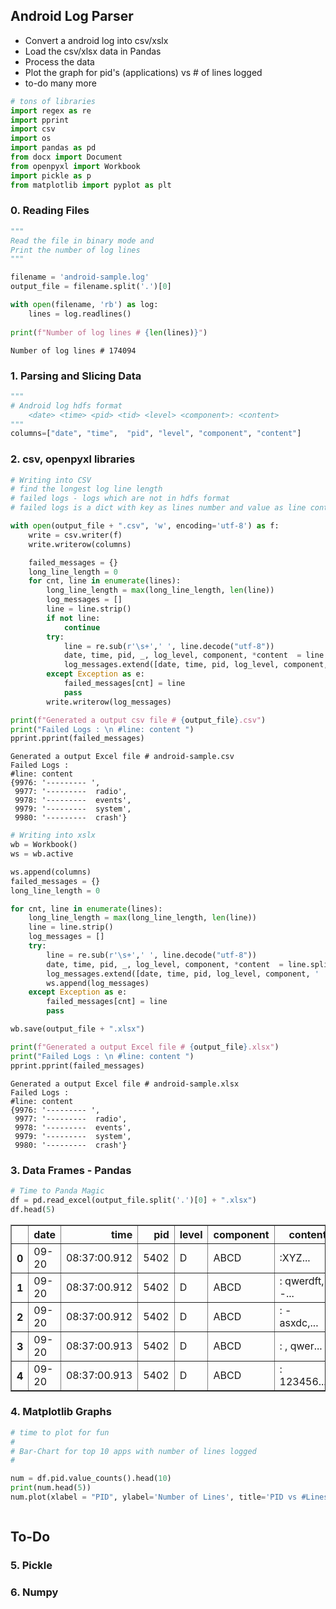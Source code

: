## Android Log Parser
- Convert a android log into csv/xslx 
- Load the csv/xlsx data in Pandas
- Process the data
- Plot the graph for pid's (applications) vs # of lines logged
- to-do many more

```python
# tons of libraries 
import regex as re 
import pprint
import csv
import os
import pandas as pd
from docx import Document
from openpyxl import Workbook
import pickle as p
from matplotlib import pyplot as plt
```

### 0. Reading Files


```python
"""
Read the file in binary mode and 
Print the number of log lines
"""

filename = 'android-sample.log'
output_file = filename.split('.')[0]

with open(filename, 'rb') as log:
    lines = log.readlines()
    
print(f"Number of log lines # {len(lines)}")

```

    Number of log lines # 174094
    

### 1. Parsing and Slicing Data


```python
"""
# Android log hdfs format
    <date> <time> <pid> <tid> <level> <component>: <content>
"""
columns=["date", "time",  "pid", "level", "component", "content"]
```

### 2. csv, openpyxl libraries


```python
# Writing into CSV 
# find the longest log line length
# failed logs - logs which are not in hdfs format
# failed logs is a dict with key as lines number and value as line content

with open(output_file + ".csv", 'w', encoding='utf-8') as f:
    write = csv.writer(f)
    write.writerow(columns)    

    failed_messages = {}
    long_line_length = 0
    for cnt, line in enumerate(lines):
        long_line_length = max(long_line_length, len(line))
        log_messages = []
        line = line.strip()
        if not line:
            continue
        try:
            line = re.sub(r'\s+',' ', line.decode("utf-8"))
            date, time, pid, _, log_level, component, *content  = line.split()
            log_messages.extend([date, time, pid, log_level, component, ' '.join([str(elem) for elem in content])])
        except Exception as e:
            failed_messages[cnt] = line
            pass
        write.writerow(log_messages)

```


```python
print(f"Generated a output csv file # {output_file}.csv")
print("Failed Logs : \n #line: content ")
pprint.pprint(failed_messages)
```

    Generated a output Excel file # android-sample.csv
    Failed Logs : 
    #line: content 
    {9976: '--------- ',
     9977: '---------  radio',
     9978: '---------  events',
     9979: '---------  system',
     9980: '---------  crash'}
    


```python
# Writing into xslx
wb = Workbook()
ws = wb.active

ws.append(columns)
failed_messages = {}
long_line_length = 0

for cnt, line in enumerate(lines):
    long_line_length = max(long_line_length, len(line))
    line = line.strip()
    log_messages = []
    try:
        line = re.sub(r'\s+',' ', line.decode("utf-8"))
        date, time, pid, _, log_level, component, *content  = line.split()
        log_messages.extend([date, time, pid, log_level, component, ' '.join([str(elem) for elem in content])])
        ws.append(log_messages)
    except Exception as e:
        failed_messages[cnt] = line
        pass

wb.save(output_file + ".xlsx")

```


```python
print(f"Generated a output Excel file # {output_file}.xlsx")
print("Failed Logs : \n #line: content ")
pprint.pprint(failed_messages)
```

    Generated a output Excel file # android-sample.xlsx
    Failed Logs : 
    #line: content 
    {9976: '--------- ',
     9977: '---------  radio',
     9978: '---------  events',
     9979: '---------  system',
     9980: '---------  crash'}
    

### 3. Data Frames - Pandas


```python
# Time to Panda Magic 
df = pd.read_excel(output_file.split('.')[0] + ".xlsx")
df.head(5)
```


<table border="1" class="dataframe">
  <thead>
    <tr style="text-align: right;">
      <th></th>
      <th>date</th>
      <th>time</th>
      <th>pid</th>
      <th>level</th>
      <th>component</th>
      <th>content</th>
    </tr>
  </thead>
  <tbody>
    <tr>
      <th>0</th>
      <td>09-20</td>
      <td>08:37:00.912</td>
      <td>5402</td>
      <td>D</td>
      <td>ABCD</td>
      <td>:XYZ...</td>
    </tr>
    <tr>
      <th>1</th>
      <td>09-20</td>
      <td>08:37:00.912</td>
      <td>5402</td>
      <td>D</td>
      <td>ABCD</td>
      <td>: qwerdft, -...</td>
    </tr>
    <tr>
      <th>2</th>
      <td>09-20</td>
      <td>08:37:00.912</td>
      <td>5402</td>
      <td>D</td>
      <td>ABCD</td>
      <td>: -asxdc,...</td>
    </tr>
    <tr>
      <th>3</th>
      <td>09-20</td>
      <td>08:37:00.913</td>
      <td>5402</td>
      <td>D</td>
      <td>ABCD</td>
      <td>: , qwer...</td>
    </tr>
    <tr>
      <th>4</th>
      <td>09-20</td>
      <td>08:37:00.913</td>
      <td>5402</td>
      <td>D</td>
      <td>ABCD</td>
      <td>: 123456...</td>
    </tr>
  </tbody>
</table>
</div>



### 4. Matplotlib Graphs


```python
# time to plot for fun
# 
# Bar-Chart for top 10 apps with number of lines logged
# 

num = df.pid.value_counts().head(10)
print(num.head(5))
num.plot(xlabel = "PID", ylabel='Number of Lines', title='PID vs #Lines', kind='bar')
```

```python

```

## To-Do

### 5. Pickle 

### 6. Numpy

